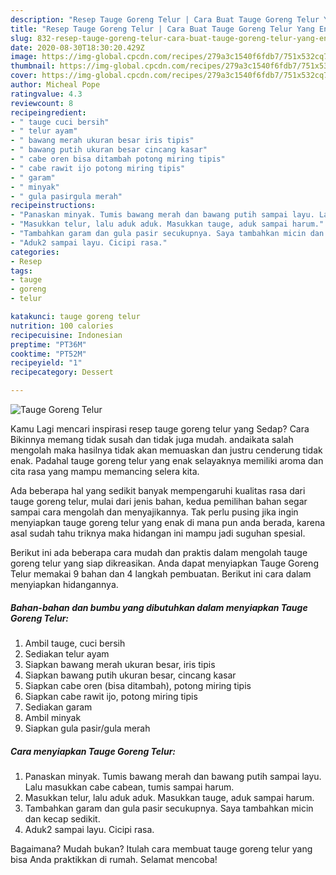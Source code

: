 ```yaml
---
description: "Resep Tauge Goreng Telur | Cara Buat Tauge Goreng Telur Yang Enak dan Simpel"
title: "Resep Tauge Goreng Telur | Cara Buat Tauge Goreng Telur Yang Enak dan Simpel"
slug: 832-resep-tauge-goreng-telur-cara-buat-tauge-goreng-telur-yang-enak-dan-simpel
date: 2020-08-30T18:30:20.429Z
image: https://img-global.cpcdn.com/recipes/279a3c1540f6fdb7/751x532cq70/tauge-goreng-telur-foto-resep-utama.jpg
thumbnail: https://img-global.cpcdn.com/recipes/279a3c1540f6fdb7/751x532cq70/tauge-goreng-telur-foto-resep-utama.jpg
cover: https://img-global.cpcdn.com/recipes/279a3c1540f6fdb7/751x532cq70/tauge-goreng-telur-foto-resep-utama.jpg
author: Micheal Pope
ratingvalue: 4.3
reviewcount: 8
recipeingredient:
- " tauge cuci bersih"
- " telur ayam"
- " bawang merah ukuran besar iris tipis"
- " bawang putih ukuran besar cincang kasar"
- " cabe oren bisa ditambah potong miring tipis"
- " cabe rawit ijo potong miring tipis"
- " garam"
- " minyak"
- " gula pasirgula merah"
recipeinstructions:
- "Panaskan minyak. Tumis bawang merah dan bawang putih sampai layu. Lalu masukkan cabe cabean, tumis sampai harum."
- "Masukkan telur, lalu aduk aduk. Masukkan tauge, aduk sampai harum."
- "Tambahkan garam dan gula pasir secukupnya. Saya tambahkan micin dan kecap sedikit."
- "Aduk2 sampai layu. Cicipi rasa."
categories:
- Resep
tags:
- tauge
- goreng
- telur

katakunci: tauge goreng telur 
nutrition: 100 calories
recipecuisine: Indonesian
preptime: "PT36M"
cooktime: "PT52M"
recipeyield: "1"
recipecategory: Dessert

---
```



![Tauge Goreng Telur](https://img-global.cpcdn.com/recipes/279a3c1540f6fdb7/751x532cq70/tauge-goreng-telur-foto-resep-utama.jpg)

Kamu Lagi mencari inspirasi resep tauge goreng telur yang Sedap? Cara Bikinnya memang tidak susah dan tidak juga mudah. andaikata salah mengolah maka hasilnya tidak akan memuaskan dan justru cenderung tidak enak. Padahal tauge goreng telur yang enak selayaknya memiliki aroma dan cita rasa yang mampu memancing selera kita.



Ada beberapa hal yang sedikit banyak mempengaruhi kualitas rasa dari tauge goreng telur, mulai dari jenis bahan, kedua pemilihan bahan segar sampai cara mengolah dan menyajikannya. Tak perlu pusing jika ingin menyiapkan tauge goreng telur yang enak di mana pun anda berada, karena asal sudah tahu triknya maka hidangan ini mampu jadi suguhan spesial.


Berikut ini ada beberapa cara mudah dan praktis dalam mengolah tauge goreng telur yang siap dikreasikan. Anda dapat menyiapkan Tauge Goreng Telur memakai 9 bahan dan 4 langkah pembuatan. Berikut ini cara dalam menyiapkan hidangannya.

<!--inarticleads1-->

##### Bahan-bahan dan bumbu yang dibutuhkan dalam menyiapkan Tauge Goreng Telur:

1. Ambil  tauge, cuci bersih
1. Sediakan  telur ayam
1. Siapkan  bawang merah ukuran besar, iris tipis
1. Siapkan  bawang putih ukuran besar, cincang kasar
1. Siapkan  cabe oren (bisa ditambah), potong miring tipis
1. Siapkan  cabe rawit ijo, potong miring tipis
1. Sediakan  garam
1. Ambil  minyak
1. Siapkan  gula pasir/gula merah




<!--inarticleads2-->

##### Cara menyiapkan Tauge Goreng Telur:

1. Panaskan minyak. Tumis bawang merah dan bawang putih sampai layu. Lalu masukkan cabe cabean, tumis sampai harum.
1. Masukkan telur, lalu aduk aduk. Masukkan tauge, aduk sampai harum.
1. Tambahkan garam dan gula pasir secukupnya. Saya tambahkan micin dan kecap sedikit.
1. Aduk2 sampai layu. Cicipi rasa.




Bagaimana? Mudah bukan? Itulah cara membuat tauge goreng telur yang bisa Anda praktikkan di rumah. Selamat mencoba!
